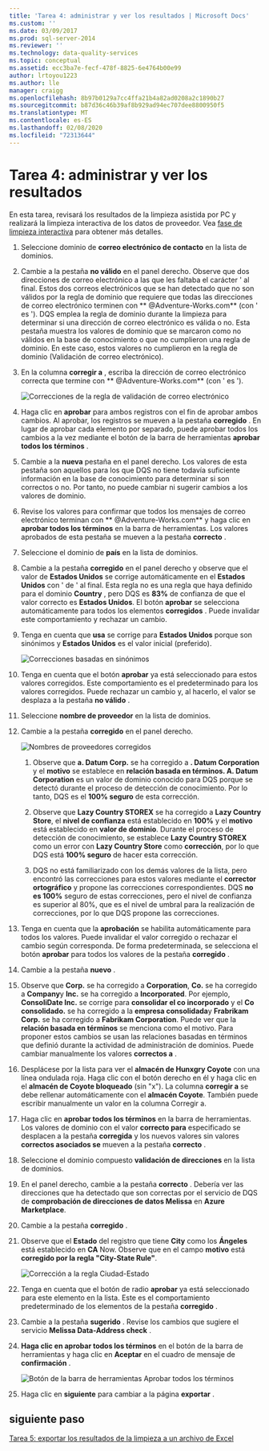 ```yaml
---
title: 'Tarea 4: administrar y ver los resultados | Microsoft Docs'
ms.custom: ''
ms.date: 03/09/2017
ms.prod: sql-server-2014
ms.reviewer: ''
ms.technology: data-quality-services
ms.topic: conceptual
ms.assetid: ecc3ba7e-fecf-478f-8825-6e4764b00e99
author: lrtoyou1223
ms.author: lle
manager: craigg
ms.openlocfilehash: 8b97b0129a7cc4ffa21b4a82ad0208a2c1890b27
ms.sourcegitcommit: b87d36c46b39af8b929ad94ec707dee8800950f5
ms.translationtype: MT
ms.contentlocale: es-ES
ms.lasthandoff: 02/08/2020
ms.locfileid: "72313644"
---
```

# <a name="task-4-manaing-and-viewing-results"></a>Tarea 4: administrar y ver los resultados
  En esta tarea, revisará los resultados de la limpieza asistida por PC y realizará la limpieza interactiva de los datos de proveedor. Vea [fase de limpieza interactiva](https://msdn.microsoft.com/library/hh213061.aspx#Interactive) para obtener más detalles.  
  
1.  Seleccione dominio de **correo electrónico de contacto** en la lista de dominios.  
  
2.  Cambie a la pestaña **no válido** en el panel derecho. Observe que dos direcciones de correo electrónico a las que les faltaba el carácter ' al final. Estos dos correos electrónicos que se han detectado que no son válidos por la regla de dominio que requiere que todas las direcciones de correo electrónico terminen con ** \@Adventure-Works.com** (con ' es '). DQS emplea la regla de dominio durante la limpieza para determinar si una dirección de correo electrónico es válida o no. Esta pestaña muestra los valores de dominio que se marcaron como no válidos en la base de conocimiento o que no cumplieron una regla de dominio. En este caso, estos valores no cumplieron en la regla de dominio (Validación de correo electrónico).  
  
3.  En la columna **corregir a** , escriba la dirección de correo electrónico correcta que termine con ** \@Adventure-Works.com** (con ' es ').  
  
     ![Correcciones de la regla de validación de correo electrónico](../../2014/tutorials/media/et-managingandviewingresults-01.jpg "Correcciones de la regla de validación de correo electrónico")  
  
4.  Haga clic en **aprobar** para ambos registros con el fin de aprobar ambos cambios. Al aprobar, los registros se mueven a la pestaña **corregido** . En lugar de aprobar cada elemento por separado, puede aprobar todos los cambios a la vez mediante el botón de la barra de herramientas **aprobar todos los términos** .  
  
5.  Cambie a la **nueva** pestaña en el panel derecho. Los valores de esta pestaña son aquellos para los que DQS no tiene todavía suficiente información en la base de conocimiento para determinar si son correctos o no. Por tanto, no puede cambiar ni sugerir cambios a los valores de dominio.  
  
6.  Revise los valores para confirmar que todos los mensajes de correo electrónico terminan con ** \@Adventure-Works.com** y haga clic en **aprobar todos los términos** en la barra de herramientas. Los valores aprobados de esta pestaña se mueven a la pestaña **correcto** .  
  
7.  Seleccione el dominio de **país** en la lista de dominios.  
  
8.  Cambie a la pestaña **corregido** en el panel derecho y observe que el valor de **Estados Unidos** se corrige automáticamente en el **Estados Unidos** con ' de ' al final. Esta regla no es una regla que haya definido para el dominio **Country** , pero DQS es **83%** de confianza de que el valor correcto es **Estados Unidos**. El botón **aprobar** se selecciona automáticamente para todos los elementos **corregidos** . Puede invalidar este comportamiento y rechazar un cambio.  
  
9. Tenga en cuenta que **usa** se corrige para **Estados Unidos** porque son sinónimos y **Estados Unidos** es el valor inicial (preferido).  
  
     ![Correcciones basadas en sinónimos](../../2014/tutorials/media/et-managingandviewingresults-02.jpg "Correcciones basadas en sinónimos")  
  
10. Tenga en cuenta que el botón **aprobar** ya está seleccionado para estos valores corregidos. Este comportamiento es el predeterminado para los valores corregidos. Puede rechazar un cambio y, al hacerlo, el valor se desplaza a la pestaña **no válido** .  
  
11. Seleccione **nombre de proveedor** en la lista de dominios.  
  
12. Cambie a la pestaña **corregido** en el panel derecho.  
  
     ![Nombres de proveedores corregidos](../../2014/tutorials/media/et-managingandviewingresults-03.jpg "Nombres de proveedores corregidos")  
  
    1.  Observe que **a. Datum Corp.** se ha corregido a **. Datum Corporation** y el **motivo** se establece en **relación basada en términos. A. Datum Corporation** es un valor de dominio conocido para DQS porque se detectó durante el proceso de detección de conocimiento. Por lo tanto, DQS es el **100% seguro** de esta corrección.  
  
    2.  Observe que **Lazy Country STOREX** se ha corregido a **Lazy Country Store**, el **nivel de confianza** está establecido en **100%** y el **motivo** está establecido en **valor de dominio**. Durante el proceso de detección de conocimiento, se establece **Lazy Country STOREX** como un error con **Lazy Country Store** como **corrección**, por lo que DQS está **100% seguro** de hacer esta corrección.  
  
    3.  DQS no está familiarizado con los demás valores de la lista, pero encontró las correcciones para estos valores mediante el **corrector ortográfico** y propone las correcciones correspondientes. DQS **no es 100%** seguro de estas correcciones, pero el nivel de confianza es superior al 80%, que es el nivel de umbral para la realización de correcciones, por lo que DQS propone las correcciones.  
  
13. Tenga en cuenta que la **aprobación** se habilita automáticamente para todos los valores. Puede invalidar el valor corregido o rechazar el cambio según corresponda. De forma predeterminada, se selecciona el botón **aprobar** para todos los valores de la pestaña **corregido** .  
  
14. Cambie a la pestaña **nuevo** .  
  
15. Observe que **Corp.** se ha corregido a **Corporation**, **Co.** se ha corregido a **Company**y **Inc.** se ha corregido a **Incorporated**. Por ejemplo, **ConsoliDate Inc.** se corrige para **consolidar el co incorporado** y el **Co consolidado.** se ha corregido a la **empresa consolidada**y **Frabrikam Corp.** se ha corregido a **Fabrikam Corporation**.  Puede ver que la **relación basada en términos** se menciona como el motivo. Para proponer estos cambios se usan las relaciones basadas en términos que definió durante la actividad de administración de dominios. Puede cambiar manualmente los valores **correctos a** .  
  
16. Desplácese por la lista para ver el **almacén de Hunxgry Coyote** con una línea ondulada roja. Haga clic con el botón derecho en él y haga clic en el **almacén de Coyote bloqueado** (sin "x"). La columna **corregir a** se debe rellenar automáticamente con el **almacén Coyote**. También puede escribir manualmente un valor en la columna Corregir a.  
  
17. Haga clic en **aprobar todos los términos** en la barra de herramientas. Los valores de dominio con el valor **correcto para** especificado se desplacen a la pestaña **corregida** y los nuevos valores sin valores **correctos asociados se** mueven a la pestaña **correcto** .  
  
18. Seleccione el dominio compuesto **validación de direcciones** en la lista de dominios.  
  
19. En el panel derecho, cambie a la pestaña **correcto** . Debería ver las direcciones que ha detectado que son correctas por el servicio de DQS de **comprobación de direcciones de datos Melissa** en **Azure Marketplace**.  
  
20. Cambie a la pestaña **corregido** .  
  
21. Observe que el **Estado** del registro que tiene **City** como los **Ángeles** está establecido en **CA** Now. Observe que en el campo **motivo** está **corregido por la regla "City-State Rule"**.  
  
     ![Corrección a la regla Ciudad-Estado](../../2014/tutorials/media/et-managingandviewingresults-04.jpg "Corrección a la regla Ciudad-Estado")  
  
22. Tenga en cuenta que el botón de radio **aprobar** ya está seleccionado para este elemento en la lista. Este es el comportamiento predeterminado de los elementos de la pestaña **corregido** .  
  
23. Cambie a la pestaña **sugerido** . Revise los cambios que sugiere el servicio **Melissa Data-Address check** .  
  
24. **Haga clic en aprobar todos los términos** en el botón de la barra de herramientas y haga clic en **Aceptar** en el cuadro de mensaje de **confirmación** .  
  
     ![Botón de la barra de herramientas Aprobar todos los términos](../../2014/tutorials/media/et-managingandviewingresults-05.jpg "Botón de la barra de herramientas Aprobar todos los términos")  
  
25. Haga clic en **siguiente** para cambiar a la página **exportar** .  
  
## <a name="next-step"></a>siguiente paso  
 [Tarea 5: exportar los resultados de la limpieza a un archivo de Excel](../../2014/tutorials/task-5-exporting-cleansing-results-to-an-excel-file.md)  
  
  
